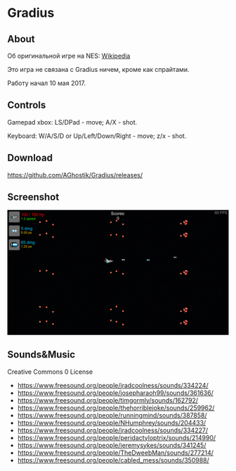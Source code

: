 ﻿Gradius
=====================

About
------------

Об оригинальной игре на NES: [Wikipedia](https://ru.wikipedia.org/wiki/Gradius)

Это игра не связана с Gradius ничем, кроме как спрайтами.

Работу начал 10 мая 2017.

Controls
------------

Gamepad xbox: LS/DPad - move; A/X - shot.

Keyboard: W/A/S/D or Up/Left/Down/Right - move; z/x - shot.

Download
------------

https://github.com/AGhostik/Gradius/releases/

Screenshot
------------

![game screenshot](https://raw.githubusercontent.com/AGhostik/Gradius/master/Screenshots/readmeScreen.png)

Sounds&Music
------------

Creative Commons 0 License

- https://www.freesound.org/people/jradcoolness/sounds/334224/
- https://www.freesound.org/people/josepharaoh99/sounds/361636/
- https://www.freesound.org/people/timgormly/sounds/162792/
- https://www.freesound.org/people/thehorriblejoke/sounds/259962/
- https://www.freesound.org/people/runningmind/sounds/387858/
- https://www.freesound.org/people/NHumphrey/sounds/204433/
- https://www.freesound.org/people/jradcoolness/sounds/334227/
- https://www.freesound.org/people/peridactyloptrix/sounds/214990/
- https://www.freesound.org/people/jeremysykes/sounds/341245/
- https://www.freesound.org/people/TheDweebMan/sounds/277214/
- https://www.freesound.org/people/cabled_mess/sounds/350988/